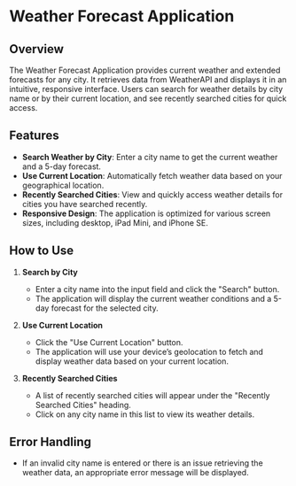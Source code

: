 # Weather Forecast Application

## Overview

The Weather Forecast Application provides current weather and extended forecasts for any city. It retrieves data from WeatherAPI and displays it in an intuitive, responsive interface. Users can search for weather details by city name or by their current location, and see recently searched cities for quick access.

## Features

- **Search Weather by City**: Enter a city name to get the current weather and a 5-day forecast.
- **Use Current Location**: Automatically fetch weather data based on your geographical location.
- **Recently Searched Cities**: View and quickly access weather details for cities you have searched recently.
- **Responsive Design**: The application is optimized for various screen sizes, including desktop, iPad Mini, and iPhone SE.

## How to Use

1. **Search by City**

   - Enter a city name into the input field and click the "Search" button.
   - The application will display the current weather conditions and a 5-day forecast for the selected city.

2. **Use Current Location**

   - Click the "Use Current Location" button.
   - The application will use your device’s geolocation to fetch and display weather data based on your current location.

3. **Recently Searched Cities**

   - A list of recently searched cities will appear under the "Recently Searched Cities" heading.
   - Click on any city name in this list to view its weather details.

## Error Handling

- If an invalid city name is entered or there is an issue retrieving the weather data, an appropriate error message will be displayed.

